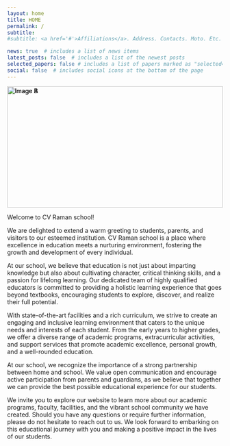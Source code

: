 ```yaml
---
layout: home
title: HOME
permalink: /
subtitle: 
#subtitle: <a href='#'>Affiliations</a>. Address. Contacts. Moto. Etc.

news: true  # includes a list of news items
latest_posts: false  # includes a list of the newest posts
selected_papers: false # includes a list of papers marked as "selected={true}"
social: false  # includes social icons at the bottom of the page
---
```



<style>
  #slideshow {
    position: relative;
    width: 100%;
    height: 0;
    padding-bottom: 56.25%; /* Aspect ratio of 16:9 for responsive height */
    overflow: hidden;
  }

  #slideshow img {
    position: absolute;
    top: 0;
    left: 0;
    width: 100%;
    height: auto;
    object-fit: cover;
  }

  #slideshow + p {
    margin-top: 20px;
  }
</style>

<div id="slideshow">
  <img src="{{ site.baseurl }}/assets/custom_images/admissions.png" width="70%" alt="Image A">
  <img src="{{ site.baseurl }}/assets/custom_images/landing_page.jpg" width="70%" alt="Image B">
  <img src="{{ site.baseurl }}/assets/custom_images/10results2023.jpg" width="70%"alt="Image B">
</div>


<script>
  var slideshow = document.querySelector("#slideshow");
  var images = slideshow.querySelectorAll("img");
  var currentImage = 0;

  function showNextImage() {
    images[currentImage].style.display = "none";
    currentImage = (currentImage + 1) % images.length;
    images[currentImage].style.display = "block";
  }

  setInterval(showNextImage, 2000); // Change the duration (in milliseconds) between each image

  // Show the first image initially
  images[currentImage].style.display = "block";
</script>

 Welcome to CV Raman school!

We are delighted to extend a warm greeting to students, parents, and visitors to our esteemed institution. CV Raman school is a place where excellence in education meets a nurturing environment, fostering the growth and development of every individual.

At our school, we believe that education is not just about imparting knowledge but also about cultivating character, critical thinking skills, and a passion for lifelong learning. Our dedicated team of highly qualified educators is committed to providing a holistic learning experience that goes beyond textbooks, encouraging students to explore, discover, and realize their full potential.

With state-of-the-art facilities and a rich curriculum, we strive to create an engaging and inclusive learning environment that caters to the unique needs and interests of each student. From the early years to higher grades, we offer a diverse range of academic programs, extracurricular activities, and support services that promote academic excellence, personal growth, and a well-rounded education.

At our school, we recognize the importance of a strong partnership between home and school. We value open communication and encourage active participation from parents and guardians, as we believe that together we can provide the best possible educational experience for our students.

We invite you to explore our website to learn more about our academic programs, faculty, facilities, and the vibrant school community we have created. Should you have any questions or require further information, please do not hesitate to reach out to us. We look forward to embarking on this educational journey with you and making a positive impact in the lives of our students.


